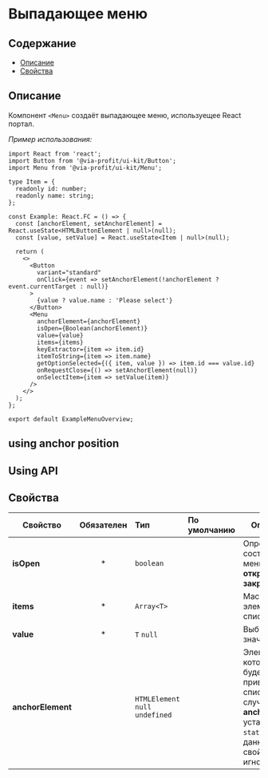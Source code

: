 # Выпадающее меню

## Содержание

- [Описание](#описание)
- [Свойства](#свойства)

## Описание

Компонент `<Menu>` создаёт выпадающее меню, используещее React портал.

_Пример использования:_

```tsx
import React from 'react';
import Button from '@via-profit/ui-kit/Button';
import Menu from '@via-profit/ui-kit/Menu';

type Item = {
  readonly id: number;
  readonly name: string;
};

const Example: React.FC = () => {
  const [anchorElement, setAnchorElement] = React.useState<HTMLButtonElement | null>(null);
  const [value, setValue] = React.useState<Item | null>(null);

  return (
    <>
      <Button
        variant="standard"
        onClick={event => setAnchorElement(!anchorElement ? event.currentTarget : null)}
      >
        {value ? value.name : 'Please select'}
      </Button>
      <Menu
        anchorElement={anchorElement}
        isOpen={Boolean(anchorElement)}
        value={value}
        items={items}
        keyExtractor={item => item.id}
        itemToString={item => item.name}
        getOptionSelected={({ item, value }) => item.id === value.id}
        onRequestClose={() => setAnchorElement(null)}
        onSelectItem={item => setValue(item)}
      />
    </>
  );
};

export default ExampleMenuOverview;
```

<!-- <ExampleMenuOverview> -->

## using anchor position

<!-- <ExampleMenuAnchorPos /> -->

## Using API

<ExampleMenuAPI />

## Свойства

| Свойство          | Обязателен | Тип                              | По умолчанию | Описание                                                                                                                        |
| ----------------- | :--------: | :------------------------------- | :----------- | ------------------------------------------------------------------------------------------------------------------------------- |
| **isOpen**        |     \*     | `boolean`                        |              | Определяет состояние меню: **открыто**; **закрыто**.                                                                            |
| **items**         |     \*     | `Array<T>`                       |              | Массив элементов списка.                                                                                                        |
| **value**         |     \*     | `T` `null`                       |              | Выбраное значение.                                                                                                              |
| **anchorElement** |            | `HTMLElement` `null` `undefined` |              | Элемент, к которому будет привязан список. В случае, если **anchorPos** установлен в `static`, то данное свойство игнорируется. |
